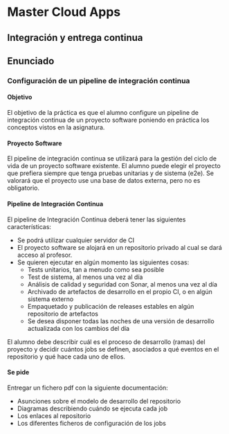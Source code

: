 # Master Cloud Apps

## Integración y entrega continua

## Enunciado

### Configuración de un pipeline de integración continua

#### Objetivo

El objetivo de la práctica es que el alumno configure un pipeline de integración continua de un proyecto software poniendo en práctica los conceptos vistos en la asignatura.

#### Proyecto Software

El pipeline de integración continua se utilizará para la gestión del ciclo de vida de un proyecto software existente. El alumno puede elegir el proyecto que prefiera siempre que tenga pruebas unitarias y de sistema (e2e). Se valorará que el proyecto use una base de datos externa, pero no es obligatorio.

#### Pipeline de Integración Continua

El pipeline de Integración Continua deberá tener las siguientes características:

- Se podrá utilizar cualquier servidor de CI
- El proyecto software se alojará en un repositorio privado al cual se dará acceso al profesor.
- Se quieren ejecutar en algún momento las siguientes cosas:
  - Tests unitarios, tan a menudo como sea posible
  - Test de sistema, al menos una vez al día
  - Análisis de calidad y seguridad con Sonar, al menos una vez al día
  - Archivado de artefactos de desarrollo en el propio CI, o en algún sistema externo
  - Empaquetado y publicación de releases estables en algún repositorio de
artefactos
  - Se desea disponer todas las noches de una versión de desarrollo actualizada
con los cambios del día

El alumno debe describir cuál es el proceso de desarrollo (ramas) del proyecto y decidir cuántos jobs se definen, asociados a qué eventos en el repositorio y qué hace cada uno de ellos.

#### Se pide

Entregar un fichero pdf con la siguiente documentación:

- Asunciones sobre el modelo de desarrollo del repositorio
- Diagramas describiendo cuándo se ejecuta cada job
- Los enlaces al repositorio
- Los diferentes ficheros de configuración de los jobs